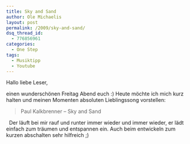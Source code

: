 ```yaml
---
title: Sky and Sand
author: Ole Michaelis
layout: post
permalink: /2009/sky-and-sand/
dsq_thread_id:
  - 776856961
categories:
  - One Step
tags:
  - Musiktipp
  - Youtube
---
```


Hallo liebe Leser,

einen wunderschönen Freitag Abend euch :) Heute möchte ich mich kurz halten und meinen Momenten absoluten Lieblingssong vorstellen:

> Paul Kalkbrenner – Sky and Sand
>  





 
Der läuft bei mir rauf und runter immer wieder und immer wieder, er lädt einfach zum träumen und entspannen ein. Auch beim entwickeln zum kurzen abschalten sehr hilfreich ;)